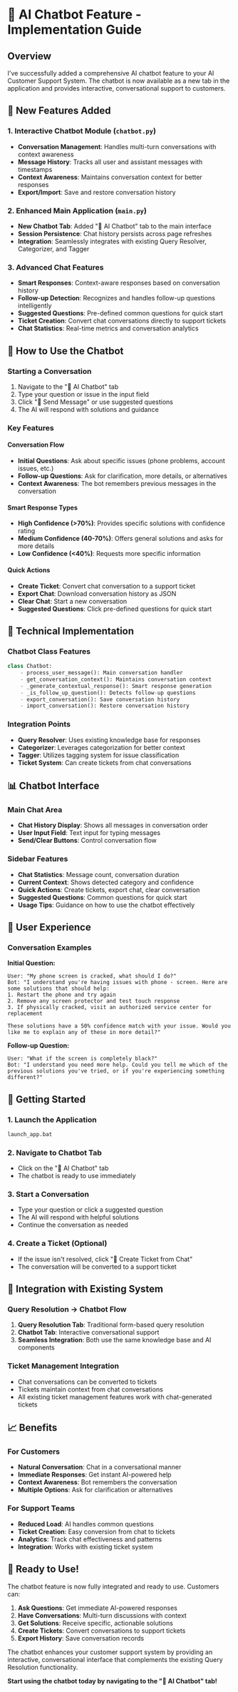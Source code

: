 # 🤖 AI Chatbot Feature - Implementation Guide

## Overview
I've successfully added a comprehensive AI chatbot feature to your AI Customer Support System. The chatbot is now available as a new tab in the application and provides interactive, conversational support to customers.

## 🚀 New Features Added

### 1. **Interactive Chatbot Module** (`chatbot.py`)
- **Conversation Management**: Handles multi-turn conversations with context awareness
- **Message History**: Tracks all user and assistant messages with timestamps
- **Context Awareness**: Maintains conversation context for better responses
- **Export/Import**: Save and restore conversation history

### 2. **Enhanced Main Application** (`main.py`)
- **New Chatbot Tab**: Added "🤖 AI Chatbot" tab to the main interface
- **Session Persistence**: Chat history persists across page refreshes
- **Integration**: Seamlessly integrates with existing Query Resolver, Categorizer, and Tagger

### 3. **Advanced Chat Features**
- **Smart Responses**: Context-aware responses based on conversation history
- **Follow-up Detection**: Recognizes and handles follow-up questions intelligently
- **Suggested Questions**: Pre-defined common questions for quick start
- **Ticket Creation**: Convert chat conversations directly to support tickets
- **Chat Statistics**: Real-time metrics and conversation analytics

## 🎯 How to Use the Chatbot

### Starting a Conversation
1. Navigate to the "🤖 AI Chatbot" tab
2. Type your question or issue in the input field
3. Click "💬 Send Message" or use suggested questions
4. The AI will respond with solutions and guidance

### Key Features

#### **Conversation Flow**
- **Initial Questions**: Ask about specific issues (phone problems, account issues, etc.)
- **Follow-up Questions**: Ask for clarification, more details, or alternatives
- **Context Awareness**: The bot remembers previous messages in the conversation

#### **Smart Response Types**
- **High Confidence (>70%)**: Provides specific solutions with confidence rating
- **Medium Confidence (40-70%)**: Offers general solutions and asks for more details
- **Low Confidence (<40%)**: Requests more specific information

#### **Quick Actions**
- **Create Ticket**: Convert chat conversation to a support ticket
- **Export Chat**: Download conversation history as JSON
- **Clear Chat**: Start a new conversation
- **Suggested Questions**: Click pre-defined questions for quick start

## 🔧 Technical Implementation

### Chatbot Class Features
```python
class Chatbot:
    - process_user_message(): Main conversation handler
    - get_conversation_context(): Maintains conversation context
    - _generate_contextual_response(): Smart response generation
    - _is_follow_up_question(): Detects follow-up questions
    - export_conversation(): Save conversation history
    - import_conversation(): Restore conversation history
```

### Integration Points
- **Query Resolver**: Uses existing knowledge base for responses
- **Categorizer**: Leverages categorization for better context
- **Tagger**: Utilizes tagging system for issue classification
- **Ticket System**: Can create tickets from chat conversations

## 📊 Chatbot Interface

### Main Chat Area
- **Chat History Display**: Shows all messages in conversation order
- **User Input Field**: Text input for typing messages
- **Send/Clear Buttons**: Control conversation flow

### Sidebar Features
- **Chat Statistics**: Message count, conversation duration
- **Current Context**: Shows detected category and confidence
- **Quick Actions**: Create tickets, export chat, clear conversation
- **Suggested Questions**: Common questions for quick start
- **Usage Tips**: Guidance on how to use the chatbot effectively

## 🎨 User Experience

### Conversation Examples

**Initial Question:**
```
User: "My phone screen is cracked, what should I do?"
Bot: "I understand you're having issues with phone - screen. Here are some solutions that should help:
1. Restart the phone and try again
2. Remove any screen protector and test touch response
3. If physically cracked, visit an authorized service center for replacement

These solutions have a 50% confidence match with your issue. Would you like me to explain any of these in more detail?"
```

**Follow-up Question:**
```
User: "What if the screen is completely black?"
Bot: "I understand you need more help. Could you tell me which of the previous solutions you've tried, or if you're experiencing something different?"
```

## 🚀 Getting Started

### 1. Launch the Application
```bash
launch_app.bat
```

### 2. Navigate to Chatbot Tab
- Click on the "🤖 AI Chatbot" tab
- The chatbot is ready to use immediately

### 3. Start a Conversation
- Type your question or click a suggested question
- The AI will respond with helpful solutions
- Continue the conversation as needed

### 4. Create a Ticket (Optional)
- If the issue isn't resolved, click "🎫 Create Ticket from Chat"
- The conversation will be converted to a support ticket

## 🔄 Integration with Existing System

### Query Resolution → Chatbot Flow
1. **Query Resolution Tab**: Traditional form-based query resolution
2. **Chatbot Tab**: Interactive conversational support
3. **Seamless Integration**: Both use the same knowledge base and AI components

### Ticket Management Integration
- Chat conversations can be converted to tickets
- Tickets maintain context from chat conversations
- All existing ticket management features work with chat-generated tickets

## 📈 Benefits

### For Customers
- **Natural Conversation**: Chat in a conversational manner
- **Immediate Responses**: Get instant AI-powered help
- **Context Awareness**: Bot remembers the conversation
- **Multiple Options**: Ask for clarification or alternatives

### For Support Teams
- **Reduced Load**: AI handles common questions
- **Ticket Creation**: Easy conversion from chat to tickets
- **Analytics**: Track chat effectiveness and patterns
- **Integration**: Works with existing ticket system

## 🎉 Ready to Use!

The chatbot feature is now fully integrated and ready to use. Customers can:

1. **Ask Questions**: Get immediate AI-powered responses
2. **Have Conversations**: Multi-turn discussions with context
3. **Get Solutions**: Receive specific, actionable solutions
4. **Create Tickets**: Convert conversations to support tickets
5. **Export History**: Save conversation records

The chatbot enhances your customer support system by providing an interactive, conversational interface that complements the existing Query Resolution functionality.

**Start using the chatbot today by navigating to the "🤖 AI Chatbot" tab!**
